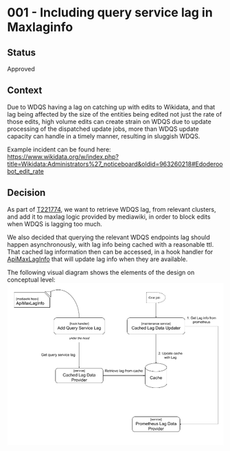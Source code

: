 001 - Including query service lag in Maxlaginfo
=============================================

## Status

Approved

## Context

Due to WDQS having a lag on catching up with edits to Wikidata, and that lag being affected
by the size of the entities being edited not just the rate of those edits, high volume edits can
create strain on WDQS due to update processing of the dispatched update jobs,
more than WDQS update capacity can handle in a timely manner, resulting in sluggish WDQS.

Example incident can be found here:
https://www.wikidata.org/w/index.php?title=Wikidata:Administrators%27_noticeboard&oldid=963260218#Edoderoobot_edit_rate

## Decision

As part of [T221774](https://phabricator.wikimedia.org/T221774), we want to
retrieve WDQS lag, from relevant clusters, and add it to maxlag logic provided
by mediawiki, in order to block edits when WDQS is lagging too much.

We also decided that querying the relevant WDQS endpoints lag should happen
asynchronously, with lag info being cached with a reasonable ttl. That cached
lag information then can be accessed, in a hook handler for
[ApiMaxLagInfo](https://www.mediawiki.org/wiki/Manual:Hooks/ApiMaxLagInfo)
that will update lag info when they are available.

The following visual diagram shows the elements of the design
on conceptual level:
![](./assets/QueryServiceLagHook_ConceptualDesign.png)
